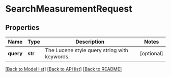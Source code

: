 # SearchMeasurementRequest

## Properties
Name | Type | Description | Notes
------------ | ------------- | ------------- | -------------
**query** | **str** | The Lucene style query string with keywords. | [optional] 

[[Back to Model list]](../README.md#documentation-for-models) [[Back to API list]](../README.md#documentation-for-api-endpoints) [[Back to README]](../README.md)



